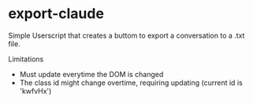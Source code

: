 # export-claude
Simple Userscript that creates a buttom to export a conversation to a .txt file. 

Limitations
- Must update everytime the DOM is changed
- The class id might change overtime, requiring updating (current id is 'kwfvHx')
